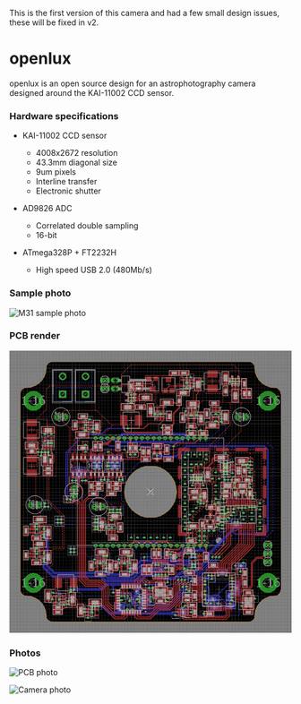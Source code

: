 This is the first version of this camera and had a few small design issues, these will be fixed in v2.

# openlux

openlux is an open source design for an astrophotography camera designed around the KAI-11002 CCD sensor.

### Hardware specifications

* KAI-11002 CCD sensor
  * 4008x2672 resolution
  * 43.3mm diagonal size
  * 9um pixels
  * Interline transfer
  * Electronic shutter

* AD9826 ADC
  * Correlated double sampling
  * 16-bit

* ATmega328P + FT2232H
  * High speed USB 2.0 (480Mb/s)


### Sample photo

![M31 sample photo](img/sample-m31.png)

### PCB render

![PCB render](img/render.png)

### Photos

![PCB photo](img/pcb.jpg)

![Camera photo](img/cam.jpg)
